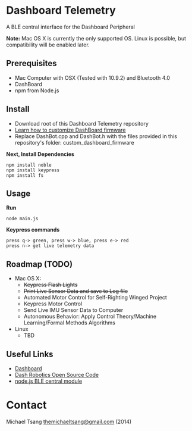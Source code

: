 Dashboard Telemetry
===================

A BLE central interface for the Dashboard Peripheral

__Note:__ Mac OS X is currently the only supported OS. Linux is possible, but compatibility will be enabled later.

Prerequisites
-----------

* Mac Computer with OSX (Tested with 10.9.2) and Bluetooth 4.0
* DashBoard
* npm from Node.js

Install
-------
* Download root of this Dashboard Telemetry repository
* [Learn how to customize DashBoard firmware](https://github.com/DashRobotics/dashboard-v1.0-firmware/tree/master/arduino%20files)
* Replace DashBot.cpp and DashBot.h with the files provided in this repository's folder: custom_dashboard_firmware

__Next, Install Dependencies__

    npm install noble
    npm install keypress
    npm install fs

Usage
-----
__Run__
   
    node main.js 
   
__Keypress commands__

    press q-> green, press w-> blue, press e-> red
    press n-> get live telemetry data    

Roadmap (TODO)
-------------
 * Mac OS X:
    * ~~Keypress Flash Lights~~
    * ~~Print Live Sensor Data and save to Log file~~
    * Automated Motor Control for Self-Righting Winged Project
    * Keypress Motor Control
    * Send Live IMU Sensor Data to Computer
    * Autonomous Behavior: Apply Control Theory/Machine Learning/Formal Methods Algorithms  
 * Linux 
    * TBD

Useful Links
------------
 * [Dashboard](http://dashrobotics.com/collections/frontpage/products/dashboard-rdk)
 * [Dash Robotics Open Source Code](https://github.com/DashRobotics)
 * [node.js BLE central module](https://github.com/sandeepmistry/noble)

Contact
=======

Michael Tsang <themichaeltsang@gmail.com> (2014)

